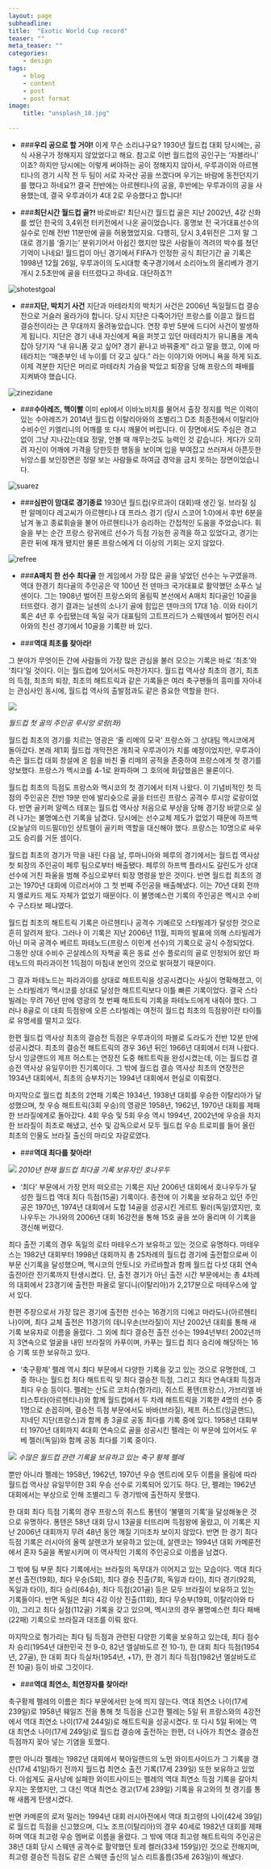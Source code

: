 ```yaml
---
layout: page
subheadline: 
title:  "Exotic World Cup record"
teaser: ""
meta_teaser: ""
categories:
    - design
tags:
    - blog
    - content
    - post
    - post format
image:
    title: "unsplash_10.jpg"
   
---
```



- ###**우리 공으로 할 거야!** 
이게 무슨 소리냐구요? 1930년 월드컵 대회 당시에는, 공식 사용구가 정해지지 않았었다고 해요. 참고로 이번 월드컵의 공인구는 ‘자블라니’ 이죠?
하지만 당시에는 이렇게 써야하는 공이 정해지지 않아서, 우루과이와 아르헨티나의 경기 시작 전 두 팀이 서로 자국산 공을 쓰겠다며 우기는 바람에 동전던지기를 했다고 하네요?! 결국 전반에는 아르헨티나의 공을, 후반에는 우루과이의 공을 사용했는데, 결국 우루과이가 4대 2로 우승했다고 합니다!





- ###**최단시간 월드컵 골?!** 
바로바로! 최단시간 월드컵 골은 지난 2002년, 4강 신화를 썼던 한국의 3,4위전 터키전에서 나온 골이었습니다.
홍명보 전 국가대표선수의 실수로 인해 전반 11분만에 골을 허용했었지요. 다행히, 당시 3,4위전은 그저 말 그대로 경기를 ‘즐기는’ 분위기어서 아쉽긴 했지만
많은 사람들이 격려의 박수를 쳤던 기억이 나네요! 월드컵이 아닌 경기에서 FIFA가 인정한 공식 최단기간 골 기록은 1998년 12월 26일, 우루과이의 도시대항 축구경기에서 소리아노의 올리베가 경기 개시 2.5초만에 골을 터뜨렸다고 하네요. 대단하죠?!

![shotestgoal](http://www.segye.com/content/image/2014/06/08/20140608001156_0.jpg)





- ###**지단, 박치기 사건** 
지단과 마테라치의 박치기 사건은 2006년 독일월드컵 결승전으로 거슬러 올라가야 합니다. 당시 지단은 다죽어가던 프랑스를 이끌고 월드컵 결승전이라는 큰 무대까지 올려놓았습니다. 
연장 후반 5분에 드디어 사건이 발생하게 됩니다. 지단은 경기 내내 자신에게 욕을 퍼붓고 있던 마테라치가 유니폼을 계속 잡아 당기자 “내 유니폼 갖고 싶어? 경기 끝나고 바꿔줄게” 라고 말을 했고, 이에 마테라치는 “매춘부인 네 누이를 더 갖고 싶다.” 라는 이야기와 어머니 욕을 하게 되죠. 이제 격분한 지단은 머리로 마테라치 가슴을 박았고 퇴장을 당해 프랑스의 패배를 지켜봐야 했습니다.

![zinezidane](http://cfile10.uf.tistory.com/image/174C821B4CD3D590067D55)






- ###**수아레즈, 핵이빨** 
이미 epl에서 이바노비치를 물어서 출장 정지를 먹은 이력이 있는 수아레즈가 2014년 월드컵 이탈리아와의 조별리그 D조 최종전에서 이탈리아 수비수인 키엘리니의 어깨를 또 다시 깨물어 버립니다. 이 장면에서도 주심은 경고없이 그냥 지나갔는데요 정말, 안볼 때 깨무는것도 능력인 것 같습니다. 게다가 오히려 자신이 어깨에 가격을 당한듯한 행동을 보이며 입을 부여잡고 쓰러져서 아픈듯한 뉘앙스를 보인장면은 정말 보는 사람들로 하여금 경악을 금치 못하는 장면이었습니다.

![suarez](http://cphoto.asiae.co.kr/listimglink/6/2014062610424828407_2.jpg)





- ###**심판이 맘대로 경기종료** 
1930년 월드컵(우르과이 대회)때 생긴 일. 브라질 심판 알메이다 레고씨가 아르헨티나 대 프라스 경기 (당시 스코어 1:0)에서 후반 6분을 남겨 놓고 종료휘슬을 불어 아르헨티나가 승리하는 간접적인 도움을 주었습니다. 휘슬을 부는 순간 프랑스 랑귀에르 선수가 득점 가능한 공격을 하고 있었다고, 경기는 혼란 뒤에 재개 됐지만 물론 프랑스에게 더 이상의 기회는 오지 않았다.

![refree](http://cfile29.uf.tistory.com/image/194D6E3E4F0D60FA04A018)






- ###**A매치 한 선수 최다골** 
한 게임에서 가장 많은 골을 넣었던 선수는 누구였을까. 역대 한경기 최다골의 주인공은 약 100년 전 덴마크 국가대표로 활약했던 소푸스 닐센이다. 그는 1908년 벌어진 프랑스와의 올림픽 본선에서 A매치 최다골인 10골을 터뜨렸다. 경기 결과는 닐센의 소나기 골에 힘입은 덴마크의 17대 1승. 이와 타이기록은 4년 후 수립됐는데 독일 국가 대표팀의 고트프리드가 스웨덴에서 벌어진 러시아와의 친선 경기에서 10골을 기록한 바 있다.






- ###**역대 최초를 찾아라!** 

그 분야가 무엇이든 간에 사람들의 가장 많은 관심을 불러 모으는 기록은 바로 ‘최초’와 ‘최다’일 것이다. 이는 월드컵에 있어서도 마찬가지다. 월드컵 역사상 최초의 경기, 최초의 득점, 최초의 퇴장, 최초의 해트트릭과 같은 기록들은 여러 축구팬들의 흥미를 자아내는 관심사인 동시에, 월드컵 역사의 출발점과도 같은 중요한 역할을 한다.


![](http://ncc.phinf.naver.net/ncc01/2010/5/7/120/1.jpg?type=w323)

*월드컵 첫 골의 주인공 루시앙 로랑(좌)*


월드컵 최초의 경기를 치르는 영광은 ‘줄 리메의 모국’ 프랑스와 그 상대팀 멕시코에게 돌아갔다. 본래 제1회 월드컵 개막전은 개최국 우루과이가 치를 예정이었지만, 우루과이 측은 월드컵 대회 창설에 온 힘을 바친 줄 리메의 공적을 존중하여 프랑스에게 첫 경기를 양보했다. 프랑스가 멕시코를 4-1로 완파하며 그 호의에 화답했음은 물론이다.

월드컵 최초의 득점도 프랑스와 멕시코의 첫 경기에서 터져 나왔다. 이 기념비적인 첫 득점의 주인공은 전반 19분 만에 발리슛으로 골을 터뜨린 프랑스 공격수 루시앙 로랑이었다. 반면 골키퍼 알렉스 테포는 월드컵 역사상 처음으로 부상을 당해 경기장 바깥으로 실려 나가는 불명예스런 기록을 남겼다. 당시에는 선수교체 제도가 없었기 때문에 하프백(오늘날의 미드필더)인 샹트렐이 골키퍼 역할을 대신해야 했다. 프랑스는 10명으로 싸우고도 승리를 거둔 셈이다.

월드컵 최초의 경기가 막을 내린 다음 날, 루마니아와 페루의 경기에서는 월드컵 역사상 첫 퇴장의 주인공이 페루 팀으로부터 배출됐다. 페루의 하프백 플라시도 갈린도가 상대 선수에 거친 파울을 범해 주심으로부터 퇴장 명령을 받은 것이다. 반면 월드컵 최초의 경고는 1970년 대회에 이르러서야 그 첫 번째 주인공을 배출해냈다. 이는 70년 대회 전까지 옐로카드 제도 자체가 없었기 때문이다. 이 불명예스런 기록의 주인공은 멕시코 수비수 구스타보 페냐였다.

월드컵 최초의 해트트릭 기록은 아르헨티나 공격수 기예르모 스타빌레가 달성한 것으로 흔히 알려져 왔다. 그러나 이 기록은 지난 2006년 11월, 피파의 발표에 의해 스타빌레가 아닌 미국 공격수 베르트 파테노드(프랑스 이민계 선수)의 기록으로 공식 수정되었다. 그동안 상대 수비수 곤살레스의 자책골 혹은 동료 선수 플로리의 골로 인정되어 왔던 파테노드의 파라과이전 1득점이 마침내 본인의 것으로 밝혀졌기 때문이다.

그 결과 파테노드는 파라과이를 상대로 해트트릭을 성공시켰다는 사실이 명확해졌고, 이는 스타빌레가 멕시코를 상대로 달성한 해트트릭보다 이틀 빠른 기록이었다. 결국 스타빌레는 무려 76년 만에 영광의 첫 번째 해트트릭 기록을 파테노드에게 내줘야 했다. 그러나 8골로 이 대회 득점왕에 오른 스타빌레는 여전히 월드컵 최초의 득점왕이란 타이틀로 유명세를 떨치고 있다.

한편 월드컵 역사상 최초의 결승전 득점은 우루과이의 파블로 도라도가 전반 12분 만에 성공시켰다. 최초의 결승전 해트트릭의 경우 36년 뒤인 1966년 대회에서 터져 나왔다. 당시 잉글랜드의 제프 허스트는 연장전 도중 해트트릭을 완성시켰는데, 이는 월드컵 결승전 역사상 유일무이한 진기록이다. 그 밖에 월드컵 결승 역사상 최초의 연장전은 1934년 대회에서, 최초의 승부차기는 1994년 대회에서 현실로 이뤄졌다.

마지막으로 월드컵 최초의 2연패 기록은 1934년, 1938년 대회를 우승한 이탈리아가 달성했으며, 첫 우승 해트트릭(3회 우승)의 영광은 1958년, 1962년, 1970년 대회를 제패한 브라질에게로 돌아갔다. 4회 우승 및 5회 우승 역시 1994년, 2002년에 우승을 차지한 브라질이 최초로 해냈고, 선수 및 감독으로서 모두 월드컵 우승 트로피를 들어 올린 최초의 인물도 브라질 출신의 마리오 자갈로였다.








- ###**역대 최다를 찾아라!** 


![](http://ncc.phinf.naver.net/ncc02/2010/5/7/247/2.jpg?type=w320)
*2010년 현재 월드컵 최다골 기록 보유자인 호나우두*

- ‘최다’ 부문에서 가장 먼저 떠오르는 기록은 지난 2006년 대회에서 호나우두가 달성한 월드컵 역대 최다 득점(15골) 기록이다. 종전에 이 기록을 보유하고 있던 주인공은 1970년, 1974년 대회에서 도합 14골을 성공시킨 게르트 뮐러(독일)였지만, 호나우두는 가나와의 2006년 대회 16강전을 통해 15호 골을 쏘아 올리며 이 기록을 갱신해 버렸다.

최다 출전 기록의 경우 독일의 로타 마테우스가 보유하고 있는 것으로 유명하다. 마테우스는 1982년 대회부터 1998년 대회까지 총 25차례의 월드컵 경기에 출전함으로써 이 부문 신기록을 달성했으며, 멕시코의 안토니오 카르바할과 함께 월드컵 다섯 대회 연속 출전이란 진기록까지 탄생시켰다. 단, 출전 경기가 아닌 출전 시간 부문에서는 총 4차례의 대회에서 23경기에 출전한 파올로 말디니(이탈리아)가 2,217분으로 마테우스에 앞서 있다.

한편 주장으로서 가장 많은 경기에 출전한 선수는 16경기의 디에고 마라도나(아르헨티나)이며, 최다 교체 출전은 11경기의 데니우손(브라질)이 지난 2002년 대회를 통해 새 기록 보유자로 이름을 올렸다. 그 외에 최다 결승전 출전 선수는 1994년부터 2002년까지 3연속으로 얼굴을 내민 브라질의 카푸이며, 카푸는 월드컵 최다 승리에 해당하는 16승 기록 또한 보유하고 있다.





- ‘축구황제’ 펠레 역시 최다 부문에서 다양한 기록을 갖고 있는 것으로 유명한데, 그 중 하나는 월드컵 최다 해트트릭 및 최다 결승전 득점, 그리고 최다 연속대회 득점과 최다 우승 등이다. 펠레는 산도르 코치슈(헝가리), 쥐스트 퐁텐(프랑스), 가브리엘 바티스투타(아르헨티나)와 함께 월드컵에서 두 차례 해트트릭을 기록한 4명의 선수 중 1명으로 손꼽히며, 결승전 득점 부문에서도 바바(브라질), 제프 허스트(잉글랜드), 지네딘 지단(프랑스)과 함께 총 3골로 공동 최다를 기록 중에 있다. 1958년 대회부터 1970년 대회까지 4대회 연속으로 골을 성공시킨 펠레는 이 부문에 있어서도 우베 젤러(독일)와 함께 공동 최다를 기록 중이다.


![](http://ncc.phinf.naver.net/ncc02/2010/5/7/264/3.jpg?type=w320)
*수많은 월드컵 관련 기록을 보유하고 있는 축구 황제 펠레*

뿐만 아니라 펠레는 1958년, 1962년, 1970년 우승 엔트리에 모두 이름을 올림에 따라 월드컵 역사상 유일무이한 3회 우승 선수로 기록되어 있기도 하다. 단, 펠레는 1962년 대회에서는 부상으로 인해 조별리그 두 경기밖에 출전하지 못했다.

한 대회 최다 득점 기록의 경우 프랑스의 쥐스트 퐁텐이 ‘불멸의 기록’을 달성해놓은 것으로 유명하다. 퐁텐은 58년 대회 당시 13골을 터뜨리며 득점왕에 올랐고, 이 기록은 지난 2006년 대회까지 무려 48년 동안 깨질 기미조차 보이지 않았다. 반면 한 경기 최다 득점 기록은 러시아의 올렉 살렌코가 보유하고 있는데, 살렌코는 1994년 대회 카메룬전에서 혼자 5골을 폭발시키며 이 역사적인 기록의 주인공으로 이름을 남겼다.

그 밖에 팀 부문 최다 기록에서는 브라질의 독무대가 이어지고 있는 모습이다. 역대 최다 본선 출전(19회), 최다 우승(5회), 최다 결승 진출(7회, 독일과 타이), 최다 경기(92회, 독일과 타이), 최다 승리(64승), 최다 득점(201골) 등은 모두 브라질이 보유하고 있는 기록들이다. 반면 독일은 최다 4강 이상 진출(11회), 최다 무승부(19회, 이탈리아와 타이), 그리고 최다 실점(112골) 기록을 갖고 있으며, 멕시코의 경우 불명예스런 최다 패배(22패) 기록으로 브라질과 대조를 이뤄 왔다.

마지막으로 헝가리는 최다 팀 득점과 관련된 다양한 기록을 보유하고 있는데, 최다 점수 차 승리(1954년 대한민국 전 9-0, 82년 엘살바도르 전 10-1), 한 대회 최다 득점(1954년, 27골), 한 대회 최다 득실차(1954년, +17), 한 경기 최다 득점(1982년 엘살바도르 전 10골) 등이 바로 그것이다.





- ###**역대 최연소, 최연장자를 찾아라!** 

축구황제 펠레의 이름은 최다 부문에서만 눈에 띄지 않는다. 역대 최연소 나이(17세 239일)로 1958년 웨일즈 전을 통해 첫 득점을 신고한 펠레는 5일 뒤 프랑스와의 4강전에서 역대 최연소 나이(17세 244일)로 해트트릭을 성공시켰다. 또 다시 5일 뒤에는 역대 최연소 나이(17세 249일)로 월드컵 결승에 출전하는 한편, 더 나아가 최연소 결승전 득점까지 꽂아 넣는 기염을 토했다.

뿐만 아니라 펠레는 1982년 대회에서 북아일랜드의 노먼 와이트사이드가 그 기록을 갱신(17세 41일)하기 전까지 월드컵 최연소 출전 기록(17세 239일) 또한 보유하고 있었다. 아쉽게도 골사냥에 실패한 와이트사이드는 펠레의 역대 최연소 득점 기록을 갈아치우지는 못했지만, 그 대신 역대 최연소 경고(17세 239일) 기록을 유고와의 첫 경기를 통해 새롭게 탄생시켰다.

반면 카메룬의 로저 밀러는 1994년 대회 러시아전에서 역대 최고령의 나이(42세 39일)로 월드컵 득점을 신고했으며, 디노 조프(이탈리아)의 경우 40세로 1982년 대회를 제패하며 역대 최고령 우승 멤버로 이름을 올렸다. 그 밖에 역대 최고령 해트트릭의 주인공은 38년 대회 당시 스웨덴 공격수로 활약했던 토레 켈러(33세 159일)인 것으로 전해지며, 최고령 결승전 득점도 같은 스웨덴 출신의 닐스 리트홀름(35세 263일)이 해냈다.

